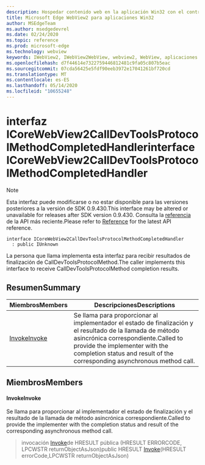 ```yaml
---
description: Hospedar contenido web en la aplicación Win32 con el control Microsoft Edge WebView2
title: Microsoft Edge WebView2 para aplicaciones Win32
author: MSEdgeTeam
ms.author: msedgedevrel
ms.date: 02/24/2020
ms.topic: reference
ms.prod: microsoft-edge
ms.technology: webview
keywords: IWebView2, IWebView2WebView, webview2, WebView, aplicaciones Win32, Win32, Edge, ICoreWebView2, ICoreWebView2Host, control de explorador, HTML Edge
ms.openlocfilehash: d7f44614e7322759446812481c9fa05c807b5eac
ms.sourcegitcommit: 07cda56425e5fdf90eeb3972e17041261bf720cd
ms.translationtype: MT
ms.contentlocale: es-ES
ms.lasthandoff: 05/14/2020
ms.locfileid: "10655248"
---
```

# <span data-ttu-id="1a3a8-104">interfaz ICoreWebView2CallDevToolsProtocolMethodCompletedHandler</span><span class="sxs-lookup"><span data-stu-id="1a3a8-104">interface ICoreWebView2CallDevToolsProtocolMethodCompletedHandler</span></span> 

> [!NOTE]
> <span data-ttu-id="1a3a8-105">Esta interfaz puede modificarse o no estar disponible para las versiones posteriores a la versión de SDK 0.9.430.</span><span class="sxs-lookup"><span data-stu-id="1a3a8-105">This interface may be altered or unavailable for releases after SDK version 0.9.430.</span></span> <span data-ttu-id="1a3a8-106">Consulta la [referencia](../../../webview2-api-reference.md) de la API más reciente.</span><span class="sxs-lookup"><span data-stu-id="1a3a8-106">Please refer to [Reference](../../../webview2-api-reference.md) for the latest API reference.</span></span>

```
interface ICoreWebView2CallDevToolsProtocolMethodCompletedHandler
  : public IUnknown
```

<span data-ttu-id="1a3a8-107">La persona que llama implementa esta interfaz para recibir resultados de finalización de CallDevToolsProtocolMethod.</span><span class="sxs-lookup"><span data-stu-id="1a3a8-107">The caller implements this interface to receive CallDevToolsProtocolMethod completion results.</span></span>

## <span data-ttu-id="1a3a8-108">Resumen</span><span class="sxs-lookup"><span data-stu-id="1a3a8-108">Summary</span></span>

 <span data-ttu-id="1a3a8-109">Miembros</span><span class="sxs-lookup"><span data-stu-id="1a3a8-109">Members</span></span>                        | <span data-ttu-id="1a3a8-110">Descripciones</span><span class="sxs-lookup"><span data-stu-id="1a3a8-110">Descriptions</span></span>
--------------------------------|---------------------------------------------
[<span data-ttu-id="1a3a8-111">Invoke</span><span class="sxs-lookup"><span data-stu-id="1a3a8-111">Invoke</span></span>](#invoke) | <span data-ttu-id="1a3a8-112">Se llama para proporcionar al implementador el estado de finalización y el resultado de la llamada de método asincrónica correspondiente.</span><span class="sxs-lookup"><span data-stu-id="1a3a8-112">Called to provide the implementer with the completion status and result of the corresponding asynchronous method call.</span></span>

## <span data-ttu-id="1a3a8-113">Miembros</span><span class="sxs-lookup"><span data-stu-id="1a3a8-113">Members</span></span>

#### <span data-ttu-id="1a3a8-114">Invoke</span><span class="sxs-lookup"><span data-stu-id="1a3a8-114">Invoke</span></span> 

<span data-ttu-id="1a3a8-115">Se llama para proporcionar al implementador el estado de finalización y el resultado de la llamada de método asincrónica correspondiente.</span><span class="sxs-lookup"><span data-stu-id="1a3a8-115">Called to provide the implementer with the completion status and result of the corresponding asynchronous method call.</span></span>

> <span data-ttu-id="1a3a8-116">invocación [Invoke](#invoke)de HRESULT pública (HRESULT ERRORCODE, LPCWSTR returnObjectAsJson)</span><span class="sxs-lookup"><span data-stu-id="1a3a8-116">public HRESULT [Invoke](#invoke)(HRESULT errorCode,LPCWSTR returnObjectAsJson)</span></span>

